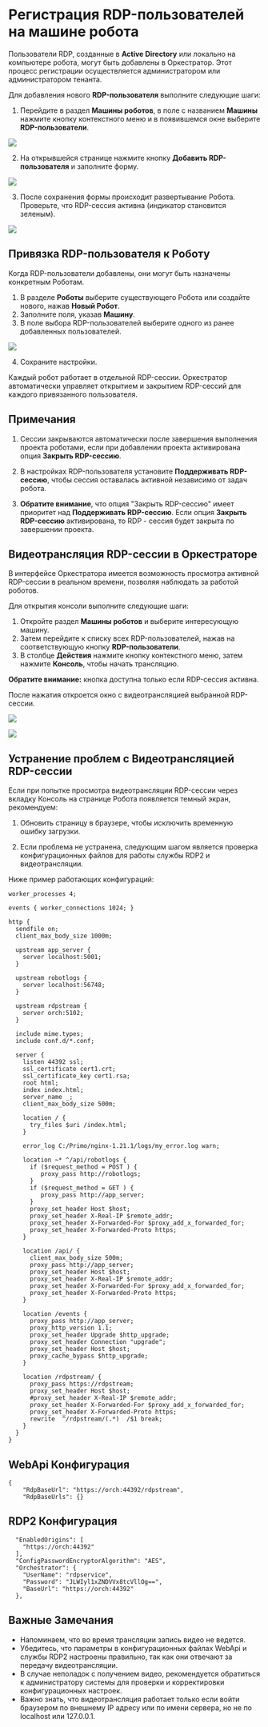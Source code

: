 # Регистрация RDP-пользователей на машине робота

Пользователи RDP, созданные в **Active Directory** или локально на компьютере робота, могут быть добавлены в Оркестратор. Этот процесс регистрации осуществляется администратором или администратором тенанта.

Для добавления нового **RDP-пользователя** выполните следующие шаги:

1. Перейдите в раздел **Машины роботов**, в поле с названием **Машины** нажмите кнопку контекстного меню и в появившемся окне выберите **RDP-пользователи**.


![](../.gitbook/assets1/Add_rdp_user1.png)


2. На открывшейся странице нажмите кнопку **Добавить RDP-пользователя** и заполните форму. 

![](../.gitbook/assets1/Add_RDP_user.png)

3. После сохранения формы происходит развертывание Робота. Проверьте, что RDP-сессия активна (индикатор становится зеленым).

![](../.gitbook/assets1/indicator.png)



## Привязка RDP-пользователя к Роботу

 Когда RDP-пользователи добавлены, они могут быть назначены конкретным Роботам. 
 
1. В разделе **Роботы** выберите существующего Робота или создайте нового, нажав **Новый Робот**.
2. Заполните поля, указав **Машину**.
3. В поле выбора RDP-пользователей выберите одного из ранее добавленных пользователей.

 ![](../.gitbook/assets1/Link_robot_rdp.png)

4. Сохраните настройки.

Каждый робот работает в отдельной RDP-сессии. Оркестратор автоматически управляет открытием и закрытием RDP-сессий для каждого привязанного пользователя.

## Примечания

1. Сессии закрываются автоматически после завершения выполнения проекта роботами, если при добавлении проекта активирована опция **Закрыть RDP-сессию**.

2. В настройках RDP-пользователя установите **Поддерживать RDP-сессию**, чтобы сессия оставалась активной независимо от задач робота.

3. **Обратите внимание**, что опция "Закрыть RDP-сессию" имеет приоритет над **Поддерживать RDP-сессию**. Если опция **Закрыть RDP-сессию** активирована, то RDP - сессия будет закрыта по завершении проекта.

## Видеотрансляция RDP-сессии в Оркестраторе

В интерфейсе Оркестратора имеется возможность просмотра активной RDP-сессии в реальном времени, позволяя наблюдать за работой роботов. 

Для открытия консоли выполните следующие шаги:

1. Откройте раздел **Машины роботов** и выберите интересующую машину.
2. Затем перейдите к списку всех RDP-пользователей, нажав на соответствующую кнопку **RDP-пользователи**.
3. В столбце **Действия** нажмите кнопку контекстного меню, затем нажмите **Консоль**, чтобы начать трансляцию.
  
**Обратите внимание:** кнопка доступна только если RDP-сессия активна.

После нажатия откроется окно с видеотрансляцией выбранной RDP-сессии.

 
  ![](../.gitbook/assets1/console2.png)

  
  ![](../.gitbook/assets1/qconsole.png)

  
## Устранение проблем с Видеотрансляцией RDP-сессии

Если при попытке просмотра видеотрансляции RDP-сессии через вкладку Консоль на странице Робота появляется темный экран, рекомендуем:

1. Обновить страницу в браузере, чтобы исключить временную ошибку загрузки.

2. Если проблема не устранена, следующим шагом является проверка конфигурационных файлов для работы службы RDP2 и видеотрансляции.

Ниже пример работающих конфигураций:


```
worker_processes 4;

events { worker_connections 1024; }

http {
  sendfile on;
  client_max_body_size 1000m;
 
  upstream app_server {
    server localhost:5001;
  }

  upstream robotlogs {
    server localhost:56748;
  }
  
  upstream rdpstream {
    server orch:5102;
  }

  include mime.types;
  include conf.d/*.conf;

  server {
    listen 44392 ssl;
    ssl_certificate cert1.crt;
    ssl_certificate_key cert1.rsa;
    root html;
    index index.html;
    server_name _;
    client_max_body_size 500m;

    location / {
      try_files $uri /index.html;
    }

    error_log C:/Primo/nginx-1.21.1/logs/my_error.log warn;
   
    location ~* ^/api/robotlogs {
      if ($request_method = POST ) {
         proxy_pass http://robotlogs;         
      }
      if ($request_method = GET ) {
         proxy_pass http://app_server;         
      }
      proxy_set_header Host $host;
      proxy_set_header X-Real-IP $remote_addr;
      proxy_set_header X-Forwarded-For $proxy_add_x_forwarded_for;
      proxy_set_header X-Forwarded-Proto https;
    }
   
    location /api/ {
      client_max_body_size 500m;
      proxy_pass http://app_server;
      proxy_set_header Host $host;
      proxy_set_header X-Real-IP $remote_addr;
      proxy_set_header X-Forwarded-For $proxy_add_x_forwarded_for;
      proxy_set_header X-Forwarded-Proto https;
    }

    location /events {
      proxy_pass http://app_server;
      proxy_http_version 1.1;
      proxy_set_header Upgrade $http_upgrade;
      proxy_set_header Connection "upgrade";
      proxy_set_header Host $host;
      proxy_cache_bypass $http_upgrade;
    }

    location /rdpstream/ {
      proxy_pass https://rdpstream;
      proxy_set_header Host $host;
      #proxy_set_header X-Real-IP $remote_addr;
      proxy_set_header X-Forwarded-For $proxy_add_x_forwarded_for;
      proxy_set_header X-Forwarded-Proto https;
      rewrite  ^/rdpstream/(.*)  /$1 break;
    }
  }
}
```
## WebApi Конфигурация
```
{
    "RdpBaseUrl": "https://orch:44392/rdpstream",
    "RdpBaseUrls": {}

```
## RDP2 Конфигурация
```
  "EnabledOrigins": [
    "https://orch:44392"
  ],
  "ConfigPasswordEncryptorAlgorithm": "AES",
  "Orchestrator": {
    "UserName": "rdpservice",
    "Password": "JLWIyl1xZNDVVx8tcVllOg==",
    "BaseUrl": "https://orch:44392"
  },
```
## Важные Замечания
- Напоминаем, что во время трансляции запись видео не ведется.
- Убедитесь, что параметры в конфигурационных файлах WebApi и службы RDP2 настроены правильно, так как они отвечают за передачу видеотрансляции.
- В случае неполадок с получением видео, рекомендуется обратиться к администратору системы для проверки и корректировки конфигурационных настроек.
- Важно знать, что видеотрансляция работает только если войти браузером по внешнему IP адресу или по имени сервера, но не по localhost или 127.0.0.1.


